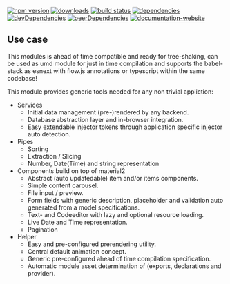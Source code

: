 <!-- #!/usr/bin/env markdown
-*- coding: utf-8 -*- -->

<!-- region header

Copyright Torben Sickert 16.12.2012

License
-------

This library written by Torben Sickert stand under a creative commons naming
3.0 unported license. see http://creativecommons.org/licenses/by/3.0/deed.de

endregion -->

[![npm version](https://badge.fury.io/js/angular-generic.svg)](https://www.npmjs.com/package/angular-generic)
[![downloads](https://img.shields.io/npm/dy/angular-generic.svg)](https://www.npmjs.com/package/angular-generic)
[![build status](https://travis-ci.org/thaibault/angularGeneric.svg?branch=master)](https://travis-ci.org/thaibault/angularGeneric)
[![dependencies](https://img.shields.io/david/thaibault/angular-generic.svg)](https://david-dm.org/thaibault/angular-generic)
[![devDependencies](https://img.shields.io/david/dev/thaibault/angular-generic.svg)](https://david-dm.org/thaibault/angular-generic?type=dev)
[![peerDependencies](https://img.shields.io/david/peer/thaibault/angular-generic.svg)](https://david-dm.org/thaibault/angular-generic?type=peer)
[![documentation-website](https://img.shields.io/website-up-down-green-red/http/torben.website/angularGeneric.svg?label=documentation-website)](http://torben.website/angularGeneric)

Use case
--------

This modules is ahead of time compatible and ready for tree-shaking, can be
used as umd module for just in time compilation and supports the babel-stack
as esnext with flow.js annotations or typescript within the same codebase!

This module provides generic tools needed for any non trivial appliction:

- Services
    - Initial data management (pre-)rendered by any backend.
    - Database abstraction layer and in-browser integration.
    - Easy extendable injector tokens through application specific injector
      auto detection.
- Pipes
    - Sorting
    - Extraction / Slicing
    - Number, Date(Time) and string representation
- Components build on top of material2
    - Abstract (auto updatedable) item and/or items components.
    - Simple content carousel.
    - File input / preview.
    - Form fields with generic description, placeholder and validation auto
      generated from a model specifications.
    - Text- and Codeeditor with lazy and optional resource loading.
    - Live Date and Time representation.
    - Pagination
- Helper
    - Easy and pre-configured prerendering utility.
    - Central default animation concept.
    - Generic pre-configured ahead of time compilation specification.
    - Automatic module asset determination of (exports, declarations and
      provider).

<!-- region vim modline
vim: set tabstop=4 shiftwidth=4 expandtab:
vim: foldmethod=marker foldmarker=region,endregion:
endregion -->
